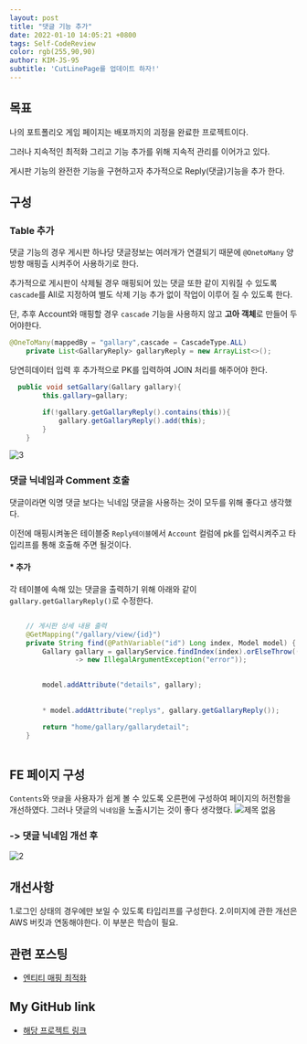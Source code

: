 ```yaml
---
layout: post
title: "댓글 기능 추가"
date: 2022-01-10 14:05:21 +0800
tags: Self-CodeReview
color: rgb(255,90,90)
author: KIM-JS-95
subtitle: 'CutLinePage를 업데이트 하자!'
---
```


## 목표
나의 포트폴리오 게임 페이지는 배포까지의 괴정을 완료한 프로젝트이다.

그러나 지속적인 최적화 그리고 기능 추가를 위해 지속적 관리를 이어가고 있다.

게시판 기능의 완전한 기능을 구현하고자 추가적으로 Reply(댓글)기능을 추가 한다.

## 구성
### Table 추가
댓글 기능의 경우 게시판 하나당 댓글정보는 여러개가 연결되기 때문에 `@OnetoMany` 양방향 매핑츨 시켜주어 사용하기로 한다.

추가적으로 게시판이 삭제될 경우 매핑되어 있는 댓글 또한 같이 지워질 수 있도록 `cascade`를 All로 지정하여 별도 삭제 기능 추가 없이
작업이 이루어 질 수 있도록 한다.
 
단, 추후 Account와 매핑할 경우 `cascade` 기능을 사용하지 않고 **고아 객체**로 만들어 두어야한다.


```java
@OneToMany(mappedBy = "gallary",cascade = CascadeType.ALL)
    private List<GallaryReply> gallaryReply = new ArrayList<>();
```

당연히데이터 입력 후 추가적으로 PK를 입력하여 JOIN 처리를 해주어야 한다.

```java
  public void setGallary(Gallary gallary){
        this.gallary=gallary;

        if(!gallary.getGallaryReply().contains(this)){
            gallary.getGallaryReply().add(this);
        }
    }
```

![3](https://user-images.githubusercontent.com/65659478/149054013-8021c9a2-61eb-4e1d-979c-14d60b84c660.png)

### 댓글 닉네임과 Comment 호출
댓글이라면 익명 댓글 보다는 닉네임 댓글을 사용하는 것이 모두를 위해 좋다고 생각했다.

이전에 매핑시켜놓은 테이블중 `Reply테이블`에서 `Account` 컬럼에 pk를 입력시켜주고 타입리프를 통해 호출해 주면 될것이다.

#### * 추가
각 테이블에 속해 있는 댓글을 출력하기 위해 아래와 같이 `gallary.getGallaryReply()`로 수정한다.
```java

    // 게시판 상세 내용 출력
    @GetMapping("/gallary/view/{id}")
    private String find(@PathVariable("id") Long index, Model model) {
        Gallary gallary = gallaryService.findIndex(index).orElseThrow(()
                -> new IllegalArgumentException("error"));
        

        model.addAttribute("details", gallary);
        
        
        * model.addAttribute("replys", gallary.getGallaryReply());

        return "home/gallary/gallarydetail";
    }
    
```


## FE 페이지 구성

`Contents`와 `댓글`을 사용자가 쉽게 볼 수 있도록 오른편에 구성하여 페이지의 허전함을 개선하였다.
그러나 댓글의 `닉네임`을 노출시기는 것이 좋다 생각했다.
![제목 없음](https://user-images.githubusercontent.com/65659478/148678245-dbdb6802-ae00-40e5-b74e-927949005e08.png)

### -> 댓글 닉네임 개선 후
![2](https://user-images.githubusercontent.com/65659478/149053650-de567e42-ec7d-4f1c-bad0-f0c27c7dbdf5.png)

## 개선사항
1.로그인 상태의 경우에만 보일 수 있도록 타입리프를 구성한다. 
2.이미지에 관한 개선은 AWS 버킷과 연동해야한다. 이 부분은 학습이 필요.


## 관련 포스팅
* [엔티티 매핑 최적화](https://kim-js-95.github.io/2022/01/09/%EA%B0%9D%EC%B2%B4-%EB%A7%A4%ED%95%91.html)

## My GitHub link
* [해당 프로젝트 링크](https://github.com/KIM-JS-95/CutLinePages)